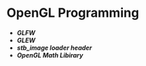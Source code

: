# OpenGL Programming

<h5>
  <ul>
    <li>GLFW</li>
    <li>GLEW</li>
    <li>stb_image loader header</li>
    <li>OpenGL Math Libirary</li>
  </ul>
</h5>
